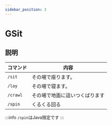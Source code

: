 ```yaml
---
sidebar_position: 3
---
```


# GSit
## 説明


| コマンド | 内容 |
| ---- | ---- |
| `/sit` | その場で座ります。 |
| `/lay` | その場で寝ます。 |
| `/crawl` | その場で地面に這いつくばります |
| `/spin` | くるくる回る |

:::info
`/spin`はJava限定です
:::